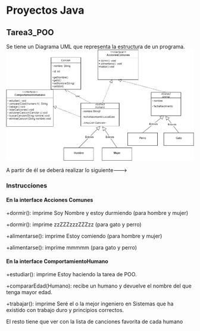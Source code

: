 # Proyectos Java

## Tarea3_POO
Se tiene un Diagrama UML que representa la estructura de un programa. 
<img src="Tarea3_POO/Diagrama_UML.png" width="950">

A partir de él se deberá realizar lo siguiente--->

### Instrucciones

#### En la interface Acciones Comunes

+dormir(): imprime Soy Nombre y estoy durmiendo (para hombre y mujer)

+dormir(): imprime zzZZZzzzZZZzz (para gato y perro)

+alimentarse(): imprime Estoy comiendo (para hombre y mujer)

+alimentarse(): imprime mmmmm (para gato y perro)

#### En la interface ComportamientoHumano

+estudiar(): imprime Estoy haciendo la tarea de POO.

+compararEdad(Humano): recibe un humano y devuelve el nombre del que tenga mayor edad.

+trabajar(): imprime Seré el o la mejor ingeniero en Sistemas que ha existido con trabajo duro y principios correctos.

El resto tiene que ver con la lista de canciones favorita de cada humano

